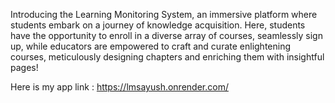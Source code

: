 Introducing the Learning Monitoring System, an immersive platform where students embark on a journey of knowledge acquisition. Here, students have the opportunity to enroll in a diverse array of courses, seamlessly sign up, while educators are empowered to craft and curate enlightening courses, meticulously designing chapters and enriching them with insightful pages! 


Here is my app link : https://lmsayush.onrender.com/